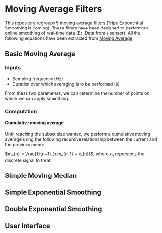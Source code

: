 # Moving Average Filters

This repository regroups 5 moving average filters (Tripe Exponential Smoothing is coming).
These filters have been designed to perform an online smoothing of real-time data (Ex: Data from a sensor).
All the following equations have been extracted from [Moving Average](https://en.wikipedia.org/wiki/Moving_average).
## Basic Moving Average
### Inputs
* Sampling frequency (Hz)
* Duration over which averaging is to be performed (s)

From these two parameters, we can determine the number of points on which we can apply smoothing.

### Computation
#### Cumulative moving average
Until reaching the subset size wanted, we perform a cumulative moving average using the following recursive
relationship between the current and the previous mean:

$m_{n} = \frac{1}{n+1}.(n.m_{n-1} + x_{n})$, where $x_{n}$ represents the discrete signal to treat.

## Simple Moving Median
## Simple Exponential Smoothing
## Double Exponential Smoothing
## User Interface